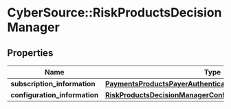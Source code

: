 # CyberSource::RiskProductsDecisionManager

## Properties
Name | Type | Description | Notes
------------ | ------------- | ------------- | -------------
**subscription_information** | [**PaymentsProductsPayerAuthenticationSubscriptionInformation**](PaymentsProductsPayerAuthenticationSubscriptionInformation.md) |  | [optional] 
**configuration_information** | [**RiskProductsDecisionManagerConfigurationInformation**](RiskProductsDecisionManagerConfigurationInformation.md) |  | [optional] 


